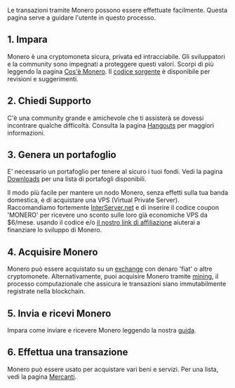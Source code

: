 <div class="text-center container description">
    <p>Le transazioni tramite Monero possono essere effettuate facilmente. Questa pagina serve a guidare l'utente in questo processo.</p>
</div>
<div class="using">
    <section class="container">
        <div class="row">      
            <!-- full block-->
            <div class="full col-lg-12 col-md-12 col-sm-12 col-xs-12">
                <div class="info-block text-adapt">
                    <div class="row center-xs">
                        <div class="col">
                            <h2>1. Impara</h2>
                        </div>
                    </div>
                    <div class="row start-xs">
                        <p>Monero è una cryptomoneta sicura, privata ed intracciabile. Gli sviluppatori e la community sono impegnati a proteggere questi valori. Scorpi di più leggendo la pagina <a href="{{site.baseurl}}/get-started/what-is-monero/">Cos'è Monero</a>. Il <a href="https://github.com/monero-project">codice sorgente</a> è disponibile per revisioni e suggerimenti.</p>
                    </div>
                </div>
            </div>
            <!-- end full block -->
        </div>
    </section>
    <section class="container">
        <div class="row">
            <div class="left half no-pad-sm col-lg-6 col-md-6 col-sm-12 col-xs-12">
                <div class="info-block">
                    <div class="row center-xs">
                        <div class="col">
                            <h2>2. Chiedi Supporto</h2>
                        </div>
                    </div>
                    <div class="row start-xs">
                        <p>C'è una community grande e amichevole che ti assisterà se dovessi incontrare qualche difficoltà. Consulta la pagina <a href="{{site.baseurl}}/community/hangouts/">Hangouts</a> per maggiori informazioni.</p>
                    </div>
                </div>
            </div>
            <div class="right half col-lg-6 col-md-6 col-sm-12 col-xs-12">
                <div class="info-block">
                    <div class="row center-xs">
                        <div class="col">
                            <h2>3. Genera un portafoglio</h2>
                        </div>
                    </div>
                    <div class="row start-xs">
                        <p>E' necessario un portafoglio per tenere al sicuro i tuoi fondi. Vedi la pagina <a href="{{site.baseurl}}/downloads/">Downloads</a> per una lista di portafogli disponibili.</p>
                        <p>Il modo più facile per mantere un nodo Monero, senza effetti sulla tua banda domestica, è di acquistare una VPS (Virtual Private Server). Raccomandiamo fortemente <a href="https://interserver.net/dock/vps-231552.html">InterServer.net</a> e di inserire il codice coupon 'MONERO' per ricevere uno sconto sulle loro già economiche VPS da $6/mese. usando il codice e/o <a href="https://interserver.net/dock/vps-231552.html">il nostro link di affiliazione</a> aiuterai a finanziare lo sviluppo di Monero.</p>
                    </div>
                </div>
            </div>
        </div>
    </section>
    <section class="container">
        <div class="row">      
            <!-- full block-->
            <div class="full col-lg-12 col-md-12 col-sm-12 col-xs-12">
                <div class="info-block text-adapt">
                    <div class="row center-xs">
                        <div class="col">
                            <h2>4. Acquisire Monero</h2>
                        </div>
                    </div>
                    <div class="row start-xs">
                        <p>Monero può essere acquistato su un <a href="{{site.baseurl}}/community/merchants#exchanges">exchange</a> con denaro 'fiat' o altre cryptomonete. Alternativamente, puoi acquisire Monero tramite <a href="{{site.baseurl}}/get-started/mining/">mining</a>, il processo computazionale che assicura le transazioni siano immutabilmente registrate nella blockchain.</p>
                    </div>
                </div>
            </div>
            <!-- end full block -->
        </div>
    </section>
        <section class="container">
        <div class="row">
            <div class="left half no-pad-sm col-lg-6 col-md-6 col-sm-12 col-xs-12">
                <div class="info-block">
                    <div class="row center-xs">
                        <div class="col">
                            <h2>5. Invia e ricevi Monero</h2>
                        </div>
                    </div>
                    <div class="row start-xs">
                        <p>Impara come inviare e ricevere Monero leggendo la nostra <a href="{{site.baseurl}}/get-started/accepting/">guida</a>.</p>
                    </div>
                </div>
            </div>
            <div class="right half col-lg-6 col-md-6 col-sm-12 col-xs-12">
                <div class="info-block">
                    <div class="row center-xs">
                        <div class="col">
                            <h2>6. Effettua una transazione</h2>
                        </div>
                    </div>
                    <div class="row start-xs">
                        <p>Monero può essere usato per acquistare vari beni e servizi. Per una lista, vedi la pagina <a href="{{site.baseurl}}/community/merchants/">Mercanti</a>. </p>
                    </div>
                </div>
            </div>
        </div>
    </section>
</div>
